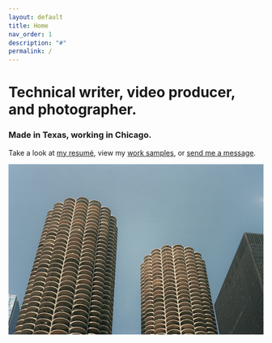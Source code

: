 ```yaml
---
layout: default
title: Home
nav_order: 1
description: "#"
permalink: /
---
```

# Technical writer, video producer, and photographer.


### Made in Texas, working in Chicago. 


Take a look at [my resumé](resume), view my [work samples](documentation), or [send me a message](mailto:sam@sambiguous.com).

![Marina City, in Chicago, IL.](marina_city.jpg)
